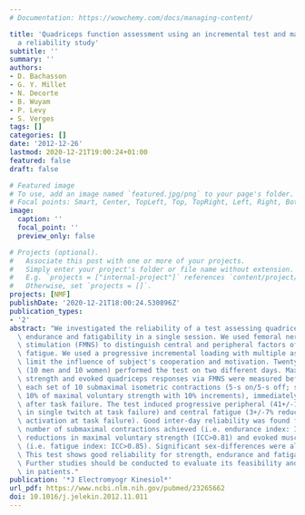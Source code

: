 ```yaml
---
# Documentation: https://wowchemy.com/docs/managing-content/

title: 'Quadriceps function assessment using an incremental test and magnetic neurostimulation:
  a reliability study'
subtitle: ''
summary: ''
authors:
- D. Bachasson
- G. Y. Millet
- N. Decorte
- B. Wuyam
- P. Levy
- S. Verges
tags: []
categories: []
date: '2012-12-26'
lastmod: 2020-12-21T19:00:24+01:00
featured: false
draft: false

# Featured image
# To use, add an image named `featured.jpg/png` to your page's folder.
# Focal points: Smart, Center, TopLeft, Top, TopRight, Left, Right, BottomLeft, Bottom, BottomRight.
image:
  caption: ''
  focal_point: ''
  preview_only: false

# Projects (optional).
#   Associate this post with one or more of your projects.
#   Simply enter your project's folder or file name without extension.
#   E.g. `projects = ["internal-project"]` references `content/project/deep-learning/index.md`.
#   Otherwise, set `projects = []`.
projects: [NMF]
publishDate: '2020-12-21T18:00:24.530896Z'
publication_types:
- '2'
abstract: "We investigated the reliability of a test assessing quadriceps strength,\
  \ endurance and fatigability in a single session. We used femoral nerve magnetic\
  \ stimulation (FMNS) to distinguish central and peripheral factors of neuromuscular\
  \ fatigue. We used a progressive incremental loading with multiple assessments to\
  \ limit the influence of subject's cooperation and motivation. Twenty healthy subjects\
  \ (10 men and 10 women) performed the test on two different days. Maximal voluntary\
  \ strength and evoked quadriceps responses via FMNS were measured before, after\
  \ each set of 10 submaximal isometric contractions (5-s on/5-s off; starting at\
  \ 10% of maximal voluntary strength with 10% increments), immediately and 30min\
  \ after task failure. The test induced progressive peripheral (41+/-13% reduction\
  \ in single twitch at task failure) and central fatigue (3+/-7% reduction in voluntary\
  \ activation at task failure). Good inter-day reliability was found for the total\
  \ number of submaximal contractions achieved (i.e. endurance index: ICC=0.83), for\
  \ reductions in maximal voluntary strength (ICC>0.81) and evoked muscular responses\
  \ (i.e. fatigue index: ICC>0.85). Significant sex-differences were also detected.\
  \ This test shows good reliability for strength, endurance and fatigability assessments.\
  \ Further studies should be conducted to evaluate its feasibility and reliability\
  \ in patients."
publication: '*J Electromyogr Kinesiol*'
url_pdf: https://www.ncbi.nlm.nih.gov/pubmed/23265662
doi: 10.1016/j.jelekin.2012.11.011
---
```

